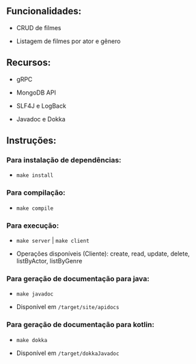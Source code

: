 ## Funcionalidades:

- CRUD de filmes

- Listagem de filmes por ator e gênero

## Recursos:

- gRPC

- MongoDB API

- SLF4J e LogBack

- Javadoc e Dokka

## Instruções:

### Para instalação de dependências:

- `make install`

### Para compilação:

- `make compile`

### Para execução:

- `make server` | `make client`

- Operações disponíveis (Cliente): create, read, update, delete, listByActor, listByGenre

### Para geração de documentação para java:

- `make javadoc`

- Disponível em `/target/site/apidocs`

### Para geração de documentação para kotlin:

- `make dokka`

- Disponível em `/target/dokkaJavadoc`

